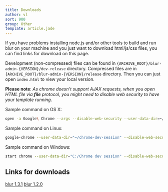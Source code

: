 ```yaml
---
title: Downloads
author: vl
sort: 900
group: Other
template: article.jade
---
```


If you have problems installing node.js and/or other tools to build and run blur on your machine and you just want to download html/js/css files, you can find links for download on this page.

Development (non-compressed) files can be found in `{ARCHIVE_ROOT}/blur-admin-{VERSION}/dev-release` directory. Compressed files are in `{ARCHIVE_ROOT}/blur-admin-{VERSION}/release` directory.
Then you can just open `index.html` to view your local version.

**Please note**: *As chrome doesn't support AJAX requests, when you open HTML file via **file** protocol, you might need to disable web security to have your template running.*

Sample command on OS X:

```bash
open -a Google\ Chrome --args --disable-web-security --user-data-dir=~/ChromeDevSession/
```

Sample command on Linux:

```bash
google-chrome --user-data-dir="~/chrome-dev-session" --disable-web-security
```

Sample command on Windows:

```bash
start chrome --user-data-dir="C:/Chrome dev session" --disable-web-security
```

## Links for downloads

[blur 1.3.1](/blur-admin/downloads/blur-admin-1.3.1.zip)
[blur 1.2.0](/blur-admin/downloads/blur-admin-1.2.0.zip)

